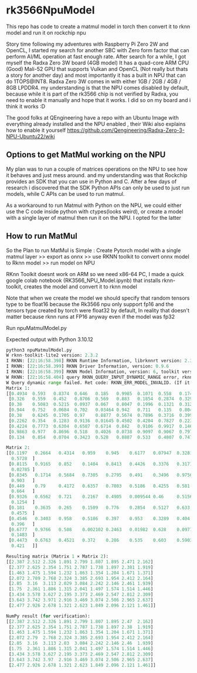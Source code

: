 # rk3566NpuModel
This repo has code to create a matmul model in torch then convert it to rknn model and run it on rockchip npu

Story time 
following my adventures with Raspberry Pi Zero 2W and OpenCL, I started my search for another SBC with Zero form factor that can perform AI/ML operation at fast enough rate.
After search for a while, I got myself the Radxa Zero 3W board (4GB model)
It has a quad-core ARM CPU (Good)
Mali-52 GPU that supports Vulkan and OpenCL (Not really but thats a story for another day)
and most importantly it has a built in NPU that can do 1TOPS@INT8.
Radxa Zero 3W comes in with either 1GB / 2GB / 4GB / 8GB LPDDR4.
my understanding is that the NPU comes disabled by default, because while it is part of the rk3566 chip is not verified by Radxa, you need to enable it manually and hope that it works. I did so on my board and i think it works :D 

The good folks at QEngineering have a repo with an Ubuntu Image with everything already installed and the NPU enabled , their Wiki also explains how to enable it yourself https://github.com/Qengineering/Radxa-Zero-3-NPU-Ubuntu22/wiki 

## Options to get MatMul working on the NPU
My plan was to run a couple of matrices operations on the NPU to see how it behaves and just mess around. and my understanding was that Rockchip provides an SDK that you can use in Python and C. 
After a few days of research i discovered that the SDK Python APIs can only be used to just run models, while C APIs can be used to run matmul.

As a workaround to run Matmul with Python on the NPU, we could either use the C code inside python with ctypes(looks weird), or create a model with a single layer of matmul then run it on the NPU. I opted for the latter
## How to run MatMul
So the Plan to run MatMul is Simple :
Create Pytorch model with a single matmul layer >> export as onnx >> use RKNN toolkit to convert onnx model to Rknn model >> run model on NPU

RKnn Toolkit doesnt work on ARM so we need x86-64 PC, I made a quick google colab notebook (RK3566_NPU_Model.ipynb) that installs rknn-toolkit, creates the model and convert it to rknn model

Note that when we create the model we should specify that random tensors type to be float16 because the Rk3566 npu only support fp16 and the tensors type created by torch were float32 by default,
In reality that doesn't matter because rknn runs at FP16 anyway even if the model was fp32

Run npuMatmulModel.py 

Expected output with Python 3.10.12
```python
python3 npuMatmulModel.py 
W rknn-toolkit-lite2 version: 2.3.2
I RKNN: [22:16:58.398] RKNN Runtime Information, librknnrt version: 2.3.2 (429f97ae6b@2025-04-09T09:09:27)
I RKNN: [22:16:58.399] RKNN Driver Information, version: 0.9.6
I RKNN: [22:16:58.399] RKNN Model Information, version: 6, toolkit version: 2.3.2(compiler version: 2.3.2 (e045de294f@2025-04-07T19:48:25)), target: RKNPU lite, target platform: rk3566, framework name: ONNX, framework layout: NCHW, model inference type: static_shape
W RKNN: [22:16:58.404] query RKNN_QUERY_INPUT_DYNAMIC_RANGE error, rknn model is static shape type, please export rknn with dynamic_shapes
W Query dynamic range failed. Ret code: RKNN_ERR_MODEL_INVALID. (If it is a static shape RKNN model, please ignore the above warning message.)
Matrix 1:
[[0.4934  0.593   0.8374  0.646   0.185   0.9985  0.1071  0.558   0.174  ]
 [0.326   0.559   0.452   0.8706  0.569   0.883   0.1854  0.2874  0.3298 ]
 [0.38    0.5083  0.5215  0.0937  0.067   0.8047  0.1996  0.1321  0.312  ]
 [0.944   0.752   0.0684  0.702   0.03464 0.942   0.711   0.135   0.804  ]
 [0.38    0.6245  0.1705  0.97    0.8877  0.5674  0.7896  0.3716  0.399  ]
 [0.2262  0.354   0.1283  0.9136  0.01645 0.4502  0.4204  0.7827  0.2234 ]
 [0.4224  0.7773  0.6304  0.6587  0.6714  0.842   0.9106  0.9917  0.1467 ]
 [0.9863  0.977   0.8696  0.518   0.4026  0.0738  0.9097  0.9067  0.7974 ]
 [0.134   0.854   0.0704  0.3423  0.528   0.8887  0.533   0.4807  0.747  ]]

Matrix 2:
[[0.1197   0.2664   0.4314   0.959    0.945    0.6177   0.07947  0.3281
  0.5728  ]
 [0.8115   0.9165   0.852    0.1404   0.8413   0.4426   0.3376   0.3171
  0.02785 ]
 [0.8345   0.1714   0.5684   0.7305   0.2795   0.491    0.3496   0.9756
  0.903   ]
 [0.449    0.79     0.4172   0.6357   0.7803   0.5186   0.4255   0.581
  0.664   ]
 [0.9326   0.6562   0.721    0.2167   0.4905   0.009544 0.46     0.5156
  0.1254  ]
 [0.181    0.3635   0.265    0.1509   0.776    0.2854   0.5127   0.633
  0.4575  ]
 [0.4546   0.3403   0.958    0.5186   0.397    0.953    0.3289   0.404
  0.396   ]
 [0.6777   0.9766   0.508    0.002102 0.2463   0.01982  0.628    0.0977
  0.1483  ]
 [0.4473   0.6763   0.4521   0.372    0.286    0.535    0.603    0.5903
  0.421   ]]

Resulting matrix (Matrix 1 × Matrix 2):
[[2.387 2.512 2.326 1.891 2.799 1.807 1.895 2.471 2.162]
 [2.377 2.625 2.354 1.751 2.787 1.738 1.897 2.381 1.919]
 [1.463 1.475 1.594 1.232 1.863 1.354 1.204 1.671 1.371]
 [2.072 2.789 2.768 2.324 3.385 2.693 1.954 2.412 2.164]
 [2.85  3.16  3.113 2.029 3.084 2.242 2.146 2.461 1.939]
 [1.75  2.361 1.886 1.315 2.041 1.497 1.574 1.514 1.446]
 [3.434 3.578 3.627 2.195 3.373 2.469 2.547 2.812 2.309]
 [3.643 3.742 3.971 2.916 3.469 3.074 2.506 2.965 2.637]
 [2.477 2.926 2.678 1.321 2.623 1.849 2.096 2.121 1.461]]

NumPy result (for verification):
[[2.387 2.512 2.326 1.891 2.799 1.807 1.895 2.47  2.162]
 [2.377 2.625 2.354 1.751 2.787 1.738 1.897 2.38  1.919]
 [1.463 1.475 1.594 1.232 1.863 1.354 1.204 1.671 1.371]
 [2.072 2.79  2.768 2.324 3.385 2.693 1.954 2.412 2.164]
 [2.85  3.16  3.113 2.03  3.084 2.242 2.146 2.46  1.939]
 [1.75  2.361 1.886 1.315 2.041 1.497 1.574 1.514 1.446]
 [3.434 3.578 3.627 2.195 3.373 2.469 2.547 2.812 2.309]
 [3.643 3.742 3.97  2.916 3.469 3.074 2.506 2.965 2.637]
 [2.477 2.926 2.678 1.321 2.623 1.849 2.096 2.121 1.461]]
```
